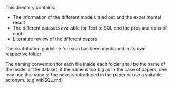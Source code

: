 This directory contains: 
* The information of the different models tried out and the experimental result 
* The different datasets available for Text to SQL and the pros and cons of each 
* Literature review of the different papers  

The contribution guideline for each has been mentioned in its own respective folder

The naming convention for each file inside each folder shall be the name of the model or the dataset, if the name is too big as in the case of papers, one may use the name of the novelty introduced in the paper or use a suitable acronym. (e.g wikiSQL.md)